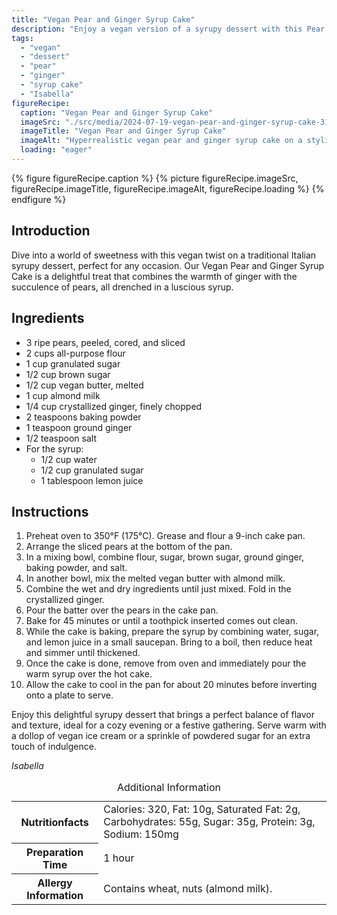 ```yaml
---
title: "Vegan Pear and Ginger Syrup Cake"
description: "Enjoy a vegan version of a syrupy dessert with this Pear and Ginger Syrup Cake. Perfect blend of fruits and spices, soaked in homemade syrup."
tags:
  - "vegan"
  - "dessert"
  - "pear"
  - "ginger"
  - "syrup cake"
  - "Isabella"
figureRecipe: 
  caption: "Vegan Pear and Ginger Syrup Cake"
  imageSrc: "./src/media/2024-07-19-vegan-pear-and-ginger-syrup-cake-3122.png"
  imageTitle: "Vegan Pear and Ginger Syrup Cake"
  imageAlt: "Hyperrealistic vegan pear and ginger syrup cake on a stylish plate, moist with syrup glaze, under natural light, minimalistic setting."
  loading: "eager"
---
```


{% figure figureRecipe.caption %}
{% picture figureRecipe.imageSrc, figureRecipe.imageTitle, figureRecipe.imageAlt, figureRecipe.loading %}
{% endfigure %}

## Introduction

Dive into a world of sweetness with this vegan twist on a traditional Italian syrupy dessert, perfect for any occasion. Our Vegan Pear and Ginger Syrup Cake is a delightful treat that combines the warmth of ginger with the succulence of pears, all drenched in a luscious syrup.

## Ingredients

- 3 ripe pears, peeled, cored, and sliced
- 2 cups all-purpose flour
- 1 cup granulated sugar
- 1/2 cup brown sugar
- 1/2 cup vegan butter, melted
- 1 cup almond milk
- 1/4 cup crystallized ginger, finely chopped
- 2 teaspoons baking powder
- 1 teaspoon ground ginger
- 1/2 teaspoon salt
- For the syrup:
  - 1/2 cup water
  - 1/2 cup granulated sugar
  - 1 tablespoon lemon juice

## Instructions

1. Preheat oven to 350°F (175°C). Grease and flour a 9-inch cake pan.
2. Arrange the sliced pears at the bottom of the pan.
3. In a mixing bowl, combine flour, sugar, brown sugar, ground ginger, baking powder, and salt.
4. In another bowl, mix the melted vegan butter with almond milk.
5. Combine the wet and dry ingredients until just mixed. Fold in the crystallized ginger.
6. Pour the batter over the pears in the cake pan.
7. Bake for 45 minutes or until a toothpick inserted comes out clean.
8. While the cake is baking, prepare the syrup by combining water, sugar, and lemon juice in a small saucepan. Bring to a boil, then reduce heat and simmer until thickened.
9. Once the cake is done, remove from oven and immediately pour the warm syrup over the hot cake.
10. Allow the cake to cool in the pan for about 20 minutes before inverting onto a plate to serve.

Enjoy this delightful syrupy dessert that brings a perfect balance of flavor and texture, ideal for a cozy evening or a festive gathering. Serve warm with a dollop of vegan ice cream or a sprinkle of powdered sugar for an extra touch of indulgence.

*Isabella*

<table><caption class='sr-only'>Additional Information</caption><tr><th>Nutritionfacts</th><td>Calories: 320, Fat: 10g, Saturated Fat: 2g, Carbohydrates: 55g, Sugar: 35g, Protein: 3g, Sodium: 150mg&nbsp;</td></tr><tr><th>Preparation Time</th><td>1 hour&nbsp;</td></tr><tr><th>Allergy Information</th><td>Contains wheat, nuts (almond milk).&nbsp;</td></tr></table>

